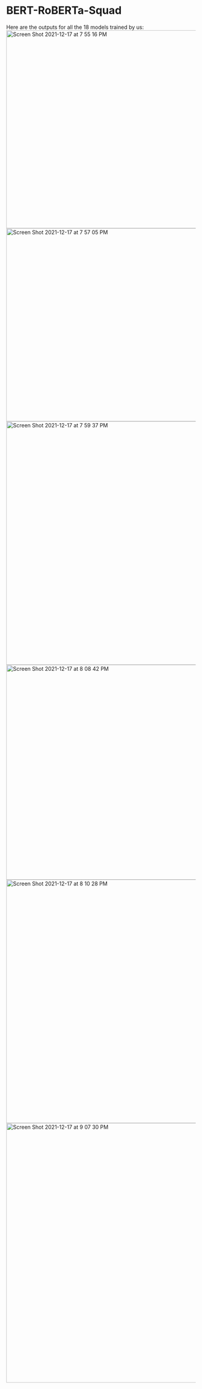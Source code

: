 # BERT-RoBERTa-Squad
Here are the outputs for all the 18 models trained by us:
<img width="527" alt="Screen Shot 2021-12-17 at 7 55 16 PM" src="https://user-images.githubusercontent.com/12792573/146629304-b7696ef7-e0e8-4f4c-9bab-69dc59ab03bf.png">
<img width="514" alt="Screen Shot 2021-12-17 at 7 57 05 PM" src="https://user-images.githubusercontent.com/12792573/146629305-db477029-4757-4b6b-8e68-650b8caa7a77.png">
<img width="648" alt="Screen Shot 2021-12-17 at 7 59 37 PM" src="https://user-images.githubusercontent.com/12792573/146629306-692086db-fd20-4bea-9323-48f3ffc109df.png">
<img width="572" alt="Screen Shot 2021-12-17 at 8 08 42 PM" src="https://user-images.githubusercontent.com/12792573/146629308-042372d7-6008-48aa-b932-e38855b43184.png">
<img width="648" alt="Screen Shot 2021-12-17 at 8 10 28 PM" src="https://user-images.githubusercontent.com/12792573/146629309-2eb59566-a0d2-4daa-ba31-6bfc26c3f4a2.png">
<img width="691" alt="Screen Shot 2021-12-17 at 9 07 30 PM" src="https://user-images.githubusercontent.com/12792573/146629310-b9ca942a-e4ea-45fa-be8e-537054dcfd3c.png">

